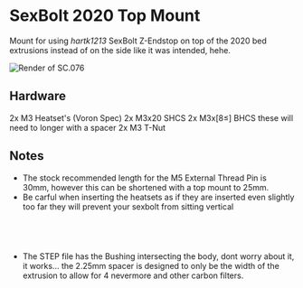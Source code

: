 # SexBolt 2020 Top Mount
Mount for using *hartk1213* SexBolt Z-Endstop on top of the 2020 bed extrusions instead of on the side like it was intended, hehe.

![Render of SC.076](images/IMG_7425.png)

## Hardware
2x M3 Heatset's (Voron Spec)
2x M3x20 SHCS
2x M3x[8≤] BHCS        these will need to longer with a spacer
2x M3 T-Nut

## Notes
- The stock recommended length for the M5 External Thread Pin is 30mm, however this can be shortened with a top mount to 25mm.
- Be carful when inserting the heatsets as if they are inserted even slightly too far they will prevent your sexbolt from sitting vertical
## <br>
- The STEP file has the Bushing intersecting the body, dont worry about it, it works...   the 2.25mm spacer is designed to only be the width of the extrusion to allow for 4 nevermore and other carbon filters.

